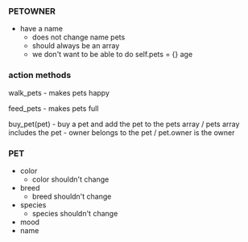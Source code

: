 ### PETOWNER
- have a name
    - does not change name
pets
    - should always be an array
    - we don't want to be able to do self.pets = {}
age

### action methods

walk_pets
    - makes pets happy

feed_pets
    - makes pets full

buy_pet(pet)
    - buy a pet and add the pet to the pets array / pets array includes the pet
    - owner belongs to the pet / pet.owner is the owner

### PET
- color
    - color shouldn't change
- breed
    - breed shouldn't change
- species
    - species shouldn't change
- mood
- name